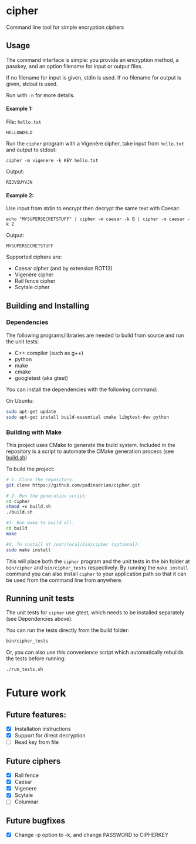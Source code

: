 # cipher
Command line tool for simple encryption ciphers

## Usage
The command interface is simple: you provide an encryption method, a passkey,
and an option filename for input or output files.

If no filename for input is given, stdin is used.
If no filename for output is given, stdout is used.

Run with `-h` for more details.

#### Example 1:

File: `hello.txt`
```
HELLOWORLD
```

Run the `cipher` program with a Vigenère cipher, take input from `hello.txt` and output to stdout:
```
cipher -m vigenere -k KEY hello.txt
```

Output:
```
RIJVSUYVJN
```

#### Example 2:

Use input from stdin to encrypt then decrypt the same text with Caesar:
```
echo "MYSUPERSECRETSTUFF" | cipher -m caesar -k B | cipher -m caesar -k Z
```

Output:
```
MYSUPERSECRETSTUFF
```

Supported ciphers are:
* Caesar cipher (and by extension ROT13)
* Vigenère cipher
* Rail fence cipher
* Scytale cipher


## Building and Installing

### Dependencies
The following programs/libraries are needed to build from source and run the
unit tests:
* C++ compiler (such as g++)
* python
* make
* cmake
* googletest (aka gtest)

You can install the dependencies with the following command:

On Ubuntu:
```bash
sudo apt-get update
sudo apt-get install build-essential cmake libgtest-dev python
```

### Building with Make
This project uses CMake to generate the build system. Included in the repository
is a script to automate the CMake generation process (see [build.sh](build.sh))

To build the project:
```bash
# 1. Clone the repository:
git clone https://github.com/padinadrian/cipher.git

# 2. Run the generation script:
cd cipher
chmod +x build.sh
./build.sh

#3. Run make to build all:
cd build
make

#4. To install at /usr/local/bin/cipher (optional):
sudo make install
```

This will place both the `cipher` program and the unit tests in the bin folder at
`bin/cipher` and `bin/cipher_tests` respectively. By running the `make install`
command you can also install `cipher` to your application path so that it can be
used from the command line from anywhere.

## Running unit tests
The unit tests for `cipher` use gtest, which needs to be installed separately (see
Dependencies above).

You can run the tests directly from the build folder:
```bash
bin/cipher_tests
```

Or, you can also use this convenience script which automatically rebuilds the
tests before running:
```bash
./run_tests.sh
```

# Future work
## Future features:
- [x] Installation instructions
- [x] Support for direct decryption
- [ ] Read key from file

## Future ciphers
- [x] Rail fence
- [x] Caesar
- [x] Vigenere
- [x] Scytale
- [ ] Columnar

## Future bugfixes
- [x] Change -p option to -k, and change PASSWORD to CIPHERKEY
